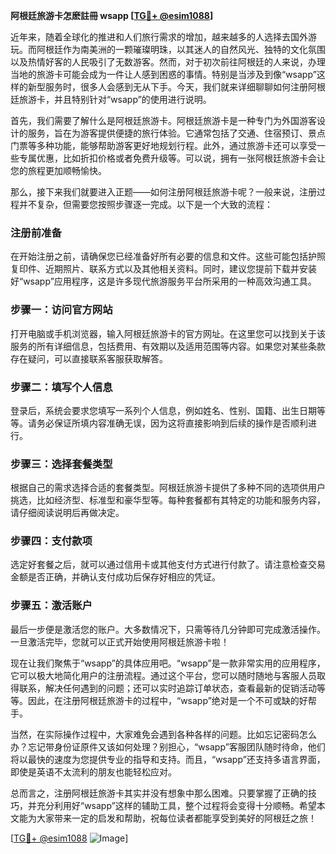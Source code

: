 **阿根廷旅游卡怎麽註冊 wsapp [[TG💪+ @esim1088](https://t.me/s/esim1088)]**

近年来，随着全球化的推进和人们旅行需求的增加，越来越多的人选择去国外游玩。而阿根廷作为南美洲的一颗璀璨明珠，以其迷人的自然风光、独特的文化氛围以及热情好客的人民吸引了无数游客。然而，对于初次前往阿根廷的人来说，办理当地的旅游卡可能会成为一件让人感到困惑的事情。特别是当涉及到像“wsapp”这样的新型服务时，很多人会感到无从下手。今天，我们就来详细聊聊如何注册阿根廷旅游卡，并且特别针对“wsapp”的使用进行说明。

首先，我们需要了解什么是阿根廷旅游卡。阿根廷旅游卡是一种专门为外国游客设计的服务，旨在为游客提供便捷的旅行体验。它通常包括了交通、住宿预订、景点门票等多种功能，能够帮助游客更好地规划行程。此外，通过旅游卡还可以享受一些专属优惠，比如折扣价格或者免费升级等。可以说，拥有一张阿根廷旅游卡会让您的旅程更加顺畅愉快。

那么，接下来我们就要进入正题——如何注册阿根廷旅游卡呢？一般来说，注册过程并不复杂，但需要您按照步骤逐一完成。以下是一个大致的流程：

### 注册前准备

在开始注册之前，请确保您已经准备好所有必要的信息和文件。这些可能包括护照复印件、近期照片、联系方式以及其他相关资料。同时，建议您提前下载并安装好“wsapp”应用程序，这是许多现代旅游服务平台所采用的一种高效沟通工具。

### 步骤一：访问官方网站

打开电脑或手机浏览器，输入阿根廷旅游卡的官方网址。在这里您可以找到关于该服务的所有详细信息，包括费用、有效期以及适用范围等内容。如果您对某些条款存在疑问，可以直接联系客服获取解答。

### 步骤二：填写个人信息

登录后，系统会要求您填写一系列个人信息，例如姓名、性别、国籍、出生日期等等。请务必保证所填内容准确无误，因为这将直接影响到后续的操作是否顺利进行。

### 步骤三：选择套餐类型

根据自己的需求选择合适的套餐类型。阿根廷旅游卡提供了多种不同的选项供用户挑选，比如经济型、标准型和豪华型等。每种套餐都有其特定的功能和服务内容，请仔细阅读说明后再做决定。

### 步骤四：支付款项

选定好套餐之后，就可以通过信用卡或其他支付方式进行付款了。请注意检查交易金额是否正确，并确认支付成功后保存好相应的凭证。

### 步骤五：激活账户

最后一步便是激活您的账户。大多数情况下，只需等待几分钟即可完成激活操作。一旦激活完毕，您就可以正式开始使用阿根廷旅游卡啦！

现在让我们聚焦于“wsapp”的具体应用吧。“wsapp”是一款非常实用的应用程序，它可以极大地简化用户的注册流程。通过这个平台，您可以随时随地与客服人员取得联系，解决任何遇到的问题；还可以实时追踪订单状态，查看最新的促销活动等等。因此，在注册阿根廷旅游卡的过程中，“wsapp”绝对是一个不可或缺的好帮手。

当然，在实际操作过程中，大家难免会遇到各种各样的问题。比如忘记密码怎么办？忘记带身份证原件又该如何处理？别担心，“wsapp”客服团队随时待命，他们将以最快的速度为您提供专业的指导和支持。而且，“wsapp”还支持多语言界面，即使是英语不太流利的朋友也能轻松应对。

总而言之，注册阿根廷旅游卡其实并没有想象中那么困难。只要掌握了正确的技巧，并充分利用好“wsapp”这样的辅助工具，整个过程将会变得十分顺畅。希望本文能为大家带来一定的启发和帮助，祝每位读者都能享受到美好的阿根廷之旅！

[[TG💪+ @esim1088](https://t.me/s/esim1088) ![Image](https://i.postimg.cc/4NQfJmqS/Snipaste-2025-05-13-00-14-12.png)]